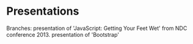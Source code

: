 Presentations
===================

Branches: 
presentation of 'JavaScript: Getting Your Feet Wet' from NDC conference 2013.
presentation of 'Bootstrap'
